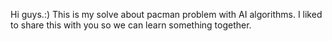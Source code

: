 Hi guys.:)
This is my solve about pacman problem with AI algorithms.
I liked to share this with you so we can learn something together.
